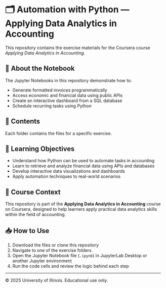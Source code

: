 # 🗂️ Automation with Python — Applying Data Analytics in Accounting

This repository contains the exercise materials for the Coursera course _Applying Data Analytics in Accounting_.

## 📖 About the Notebook

The Jupyter Notebooks in this repository demonstrate how to:

- Generate formatted invoices programmatically  
- Access economic and financial data using public APIs  
- Create an interactive dashboard from a SQL database  
- Schedule recurring tasks using Python

## 📂 Contents

Each folder contains the files for a specific exercise.

## 🎯 Learning Objectives

- Understand how Python can be used to automate tasks in accounting  
- Learn to retrieve and analyze financial data using APIs and databases  
- Develop interactive data visualizations and dashboards  
- Apply automation techniques to real-world scenarios  

## 📝 Course Context

This repository is part of the **Applying Data Analytics in Accounting** course on Coursera, designed to help learners apply practical data analytics skills within the field of accounting.

## 📥 How to Use

1. Download the files or clone this repository  
2. Navigate to one of the exercise folders  
3. Open the Jupyter Notebook file (`.ipynb`) in JupyterLab Desktop or another Jupyter environment  
4. Run the code cells and review the logic behind each step 

---

© 2025 University of Illinois. Educational use only.

